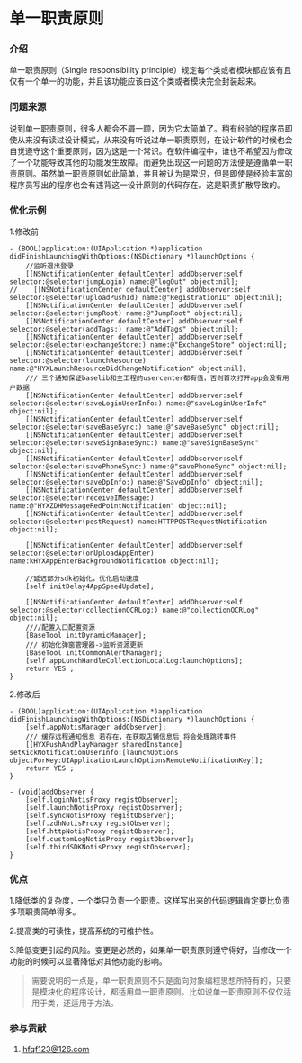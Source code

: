 <!--
 * @Author: hfqf123@126.com
 * @Date: 2023-01-09 08:38:46
 * @LastEditors: user.email
 * @LastEditTime: 2023-01-30 19:10:51
 * @FilePath: /软设流程图/app设计规范/软件设计原则(SOLID)/单一职责(SRP)/README.md
 * @Description: 
 * 
 * Copyright (c) 2023 by hfqf123@126.com, All Rights Reserved. 
-->
# 单一职责原则

### **介绍**
单一职责原则（Single responsibility principle）规定每个类或者模块都应该有且仅有一个单一的功能，并且该功能应该由这个类或者模块完全封装起来。

### **问题来源**
说到单一职责原则，很多人都会不屑一顾，因为它太简单了。稍有经验的程序员即使从来没有读过设计模式，从来没有听说过单一职责原则，在设计软件的时候也会自觉遵守这个重要原则，因为这是一个常识。在软件编程中，谁也不希望因为修改了一个功能导致其他的功能发生故障。而避免出现这一问题的方法便是遵循单一职责原则。虽然单一职责原则如此简单，并且被认为是常识，但是即使是经验丰富的程序员写出的程序也会有违背这一设计原则的代码存在。这是职责扩散导致的。

### **优化示例**

1.修改前

```
- (BOOL)application:(UIApplication *)application didFinishLaunchingWithOptions:(NSDictionary *)launchOptions {
    //监听退出登录
    [[NSNotificationCenter defaultCenter] addObserver:self selector:@selector(jumpLogin) name:@"logOut" object:nil];
//    [[NSNotificationCenter defaultCenter] addObserver:self selector:@selector(uploadPushId) name:@"RegistrationID" object:nil];
    [[NSNotificationCenter defaultCenter] addObserver:self selector:@selector(jumpRoot) name:@"JumpRoot" object:nil];
    [[NSNotificationCenter defaultCenter] addObserver:self selector:@selector(addTags:) name:@"AddTags" object:nil];
    [[NSNotificationCenter defaultCenter] addObserver:self selector:@selector(exchangeStore:) name:@"ExchangeStore" object:nil];
    [[NSNotificationCenter defaultCenter] addObserver:self selector:@selector(launchResource) name:@"HYXLaunchResourceDidChangeNotification" object:nil];
    /// 三个通知保证baselib和主工程的usercenter都有值，否则首次打开app会没有用户数据
    [[NSNotificationCenter defaultCenter] addObserver:self selector:@selector(saveLoginUserInfo:) name:@"saveLoginUserInfo" object:nil];
    [[NSNotificationCenter defaultCenter] addObserver:self selector:@selector(saveBaseSync:) name:@"saveBaseSync" object:nil];
    [[NSNotificationCenter defaultCenter] addObserver:self selector:@selector(saveSignBaseSync:) name:@"saveSignBaseSync" object:nil];
    [[NSNotificationCenter defaultCenter] addObserver:self selector:@selector(savePhoneSync:) name:@"savePhoneSync" object:nil];
    [[NSNotificationCenter defaultCenter] addObserver:self selector:@selector(saveDpInfo:) name:@"SaveDpInfo" object:nil];
    [[NSNotificationCenter defaultCenter] addObserver:self selector:@selector(receiveIMessage:) name:@"HYXZDHMessageRedPointNotification" object:nil];
    [[NSNotificationCenter defaultCenter] addObserver:self selector:@selector(postRequest) name:HTTPPOSTRequestNotification object:nil];

    [[NSNotificationCenter defaultCenter] addObserver:self selector:@selector(onUploadAppEnter) name:kHYXAppEnterBackgroundNotification object:nil];

    //延迟部分sdk初始化，优化启动速度
    [self initDelay4AppSpeedUpdate];
    
    [[NSNotificationCenter defaultCenter] addObserver:self selector:@selector(collectionOCRLog:) name:@"collectionOCRLog" object:nil];
    ////配置入口配置资源
    [BaseTool initDynamicManager];
    /// 初始化弹窗管理器->监听资源更新
    [BaseTool initCommonAlertManager];
    [self appLunchHandleCollectionLocalLog:launchOptions];
    return YES ;
}
```

2.修改后

```
- (BOOL)application:(UIApplication *)application didFinishLaunchingWithOptions:(NSDictionary *)launchOptions {
    [self.appNotisManager addObserver];
    /// 缓存远程通知信息 若存在，在获取店铺信息后 将会处理跳转事件
    [[HYXPushAndPlayManager sharedInstance] setKickNotificationUserInfo:[launchOptions objectForKey:UIApplicationLaunchOptionsRemoteNotificationKey]];
    return YES ;
}

```

```
- (void)addObserver {
    [self.loginNotisProxy registObserver];
    [self.launchNotisProxy registObserver];
    [self.syncNotisProxy registObserver];
    [self.zdhNotisProxy registObserver];
    [self.httpNotisProxy registObserver];
    [self.customLogNotisProxy registObserver];
    [self.thirdSDKNotisProxy registObserver];
}
```

### **优点**

1.降低类的复杂度，一个类只负责一个职责。这样写出来的代码逻辑肯定要比负责多项职责简单得多。

2.提高类的可读性，提高系统的可维护性。

3.降低变更引起的风险。变更是必然的，如果单一职责原则遵守得好，当修改一个功能的时候可以显著降低对其他功能的影响。

>需要说明的一点是，单一职责原则不只是面向对象编程思想所特有的，只要是模块化的程序设计，都适用单一职责原则。比如说单一职责原则不仅仅适用于类，还适用于方法。

### **参与贡献**

1.  hfqf123@126.com
